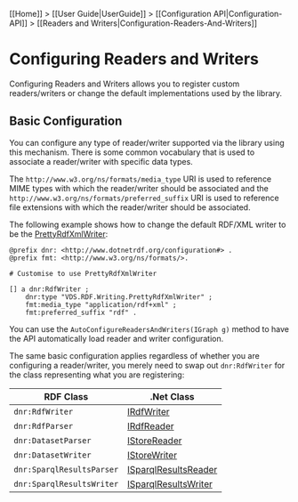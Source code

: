 [[Home]] > [[User Guide|UserGuide]] > [[Configuration API|Configuration-API]] > [[Readers and Writers|Configuration-Readers-And-Writers]]

# Configuring Readers and Writers 

Configuring Readers and Writers allows you to register custom readers/writers or change the default implementations used by the library.

## Basic Configuration 

You can configure any type of reader/writer supported via the library using this mechanism.  There is some common vocabulary that is used to associate a reader/writer with specific data types.

The `http://www.w3.org/ns/formats/media_type` URI is used to reference MIME types with which the reader/writer should be associated and the `http://www.w3.org/ns/formats/preferred_suffix` URI is used to reference file extensions with which the reader/writer should be associated.

The following example shows how to change the default RDF/XML writer to be the [PrettyRdfXmlWriter](https://dotnetrdf.github.io/api/html/T_VDS_RDF_Writing_PrettyRdfXmlWriter.htm):

```turtle
@prefix dnr: <http://www.dotnetrdf.org/configuration#> .
@prefix fmt: <http://www.w3.org/ns/formats/>.

# Customise to use PrettyRdfXmlWriter

[] a dnr:RdfWriter ;
	dnr:type "VDS.RDF.Writing.PrettyRdfXmlWriter" ;
	fmt:media_type "application/rdf+xml" ;
	fmt:preferred_suffix "rdf" .
```

You can use the `AutoConfigureReadersAndWriters(IGraph g)` method to have the API automatically load reader and writer configuration.

The same basic configuration applies regardless of whether you are configuring a reader/writer, you merely need to swap out `dnr:RdfWriter` for the class representing what you are registering:

| RDF Class | .Net Class |
| --- | --- |
| `dnr:RdfWriter` | [IRdfWriter](https://dotnetrdf.github.io/api/html/T_VDS_RDF_IRdfWriter.htm) |
| `dnr:RdfParser` | [IRdfReader](https://dotnetrdf.github.io/api/html/T_VDS_RDF_IRdfReader.htm) |
| `dnr:DatasetParser` | [IStoreReader](https://dotnetrdf.github.io/api/html/T_VDS_RDF_IStoreReader.htm) |
| `dnr:DatasetWriter` | [IStoreWriter](https://dotnetrdf.github.io/api/html/T_VDS_RDF_IStoreWriter.htm) |
| `dnr:SparqlResultsParser` | [ISparqlResultsReader](https://dotnetrdf.github.io/api/html/T_VDS_RDF_ISparqlResultsReader.htm) |
| `dnr:SparqlResultsWriter` | [ISparqlResultsWriter](https://dotnetrdf.github.io/api/html/T_VDS_RDF_ISparqlResultsWriter.htm) |